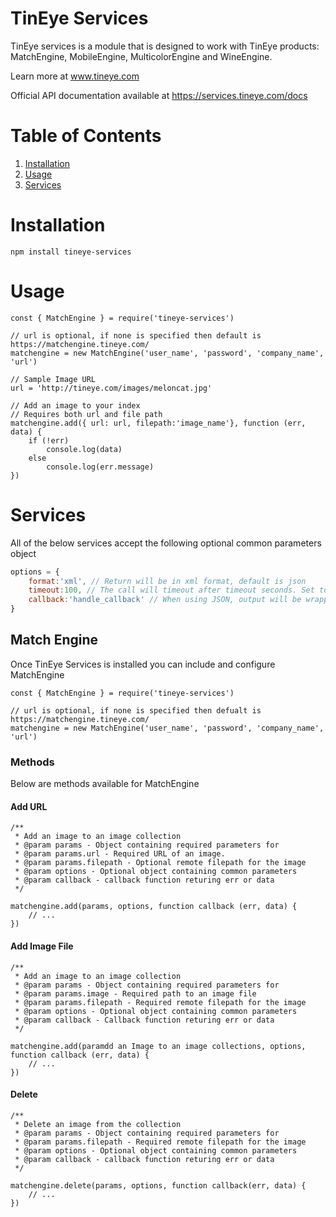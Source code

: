 # TinEye Services

TinEye services is a module that is designed to work with TinEye products: MatchEngine, MobileEngine, MulticolorEngine and WineEngine. 

Learn more at www.tineye.com

Official API documentation available at https://services.tineye.com/docs

# Table of Contents
1. [Installation](#Installation)
2. [Usage](#Usage)
3. [Services](#Services)


# Installation
```shell
npm install tineye-services
```
# Usage

```node
const { MatchEngine } = require('tineye-services')

// url is optional, if none is specified then default is https://matchengine.tineye.com/
matchengine = new MatchEngine('user_name', 'password', 'company_name', 'url')

// Sample Image URL
url = 'http://tineye.com/images/meloncat.jpg'

// Add an image to your index
// Requires both url and file path
matchengine.add({ url: url, filepath:'image_name'}, function (err, data) {
    if (!err)
        console.log(data)
    else
        console.log(err.message)
})
```
# Services
All of the below services accept the following optional common parameters object
```javascript
options = {
    format:'xml', // Return will be in xml format, default is json
    timeout:100, // The call will timeout after timeout seconds. Set to 0 for no timeout.
    callback:'handle_callback' // When using JSON, output will be wrapped in the callback method
}
```

## Match Engine
Once TinEye Services is installed you can include and configure MatchEngine 
```node
const { MatchEngine } = require('tineye-services')

// url is optional, if none is specified then defualt is https://matchengine.tineye.com/
matchengine = new MatchEngine('user_name', 'password', 'company_name', 'url')
```

### Methods
Below are methods available for MatchEngine
#### Add URL
```node
/**
 * Add an image to an image collection
 * @param params - Object containing required parameters for
 * @param params.url - Required URL of an image.
 * @param params.filepath - Optional remote filepath for the image
 * @param options - Optional object containing common parameters
 * @param callback - callback function returing err or data
 */
 
matchengine.add(params, options, function callback (err, data) {
    // ...
})
```
#### Add Image File
```node
/**
 * Add an image to an image collection
 * @param params - Object containing required parameters for
 * @param params.image - Required path to an image file 
 * @param params.filepath - Required remote filepath for the image
 * @param options - Optional object containing common parameters
 * @param callback - Callback function returing err or data
 */
 
matchengine.add(paramdd an Image to an image collections, options, function callback (err, data) {
    // ...
})
```
#### Delete 
```node
/**
 * Delete an image from the collection
 * @param params - Object containing required parameters for
 * @param params.filepath - Required remote filepath for the image
 * @param options - Optional object containing common parameters
 * @param callback - callback function returing err or data
 */
 
matchengine.delete(params, options, function callback(err, data) {
    // ...
})
